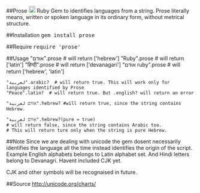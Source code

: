 ##Prose <a href="http://badge.fury.io/rb/prose"><img src="https://badge.fury.io/rb/prose.svg" alt="Gem Version" height="18"></a>
Ruby Gem to identifies languages from a string. Prose literally means, written or spoken language in its ordinary form, without metrical structure.

##Installation
<tt>gem install prose</tt>

##Require
<tt>require 'prose'</tt>

##Usage
	"אודם".prose     # will return ['hebrew']
	"Ruby".prose     # will return ['latin']
	"हिन्दी".prose     # will return ['devanagari']
	"אודם ruby".prose  # will return ['hebrew', 'latin']

	"لعربية".arabic?  # will return true. This will work only for languages identified by Prose
	"Peace".latin?  # will return true. But .english? will return an error

	"אודם لعربية".hebrew? #will return true, since the string contains Hebrew.
	
	"אודם لعربية".hebrew?(pure = true) 
	# will return false, since the string contains Arabic too. 
	# This will return ture only when the string is pure Hebrew.


##Note
 Since we are dealing with unicode the gem dosent necessarily identifies the language all the time instead identifies the origin of the script. Example English alphabets belongs to Latin alphabet set. And Hindi letters belong to Devanagri. Havent included CJK yet.

 CJK and other symbols will be recognaised in future.

##Source
http://unicode.org/charts/
